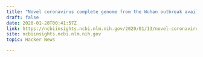 ```yaml
---
title: "Novel coronavirus complete genome from the Wuhan outbreak available in GenBank"
draft: false
date: 2020-01-28T00:41:57Z
link: https://ncbiinsights.ncbi.nlm.nih.gov/2020/01/13/novel-coronavirus/?utm_medium=RSS&utm_source=hune
site: ncbiinsights.ncbi.nlm.nih.gov
topic: Hacker News  

---
```

